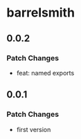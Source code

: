 # barrelsmith

## 0.0.2

### Patch Changes

- feat: named exports

## 0.0.1

### Patch Changes

- first version
